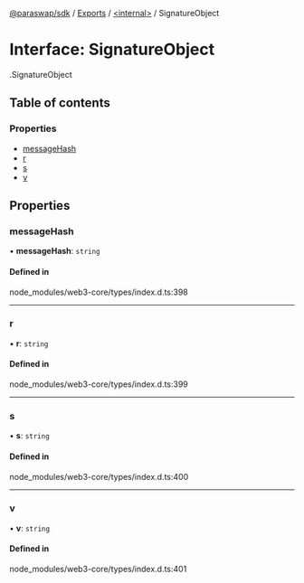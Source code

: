 [@paraswap/sdk](../README.md) / [Exports](../modules.md) / [<internal\>](../modules/internal_.md) / SignatureObject

# Interface: SignatureObject

[<internal>](../modules/internal_.md).SignatureObject

## Table of contents

### Properties

- [messageHash](internal_.SignatureObject.md#messagehash)
- [r](internal_.SignatureObject.md#r)
- [s](internal_.SignatureObject.md#s)
- [v](internal_.SignatureObject.md#v)

## Properties

### messageHash

• **messageHash**: `string`

#### Defined in

node_modules/web3-core/types/index.d.ts:398

___

### r

• **r**: `string`

#### Defined in

node_modules/web3-core/types/index.d.ts:399

___

### s

• **s**: `string`

#### Defined in

node_modules/web3-core/types/index.d.ts:400

___

### v

• **v**: `string`

#### Defined in

node_modules/web3-core/types/index.d.ts:401
